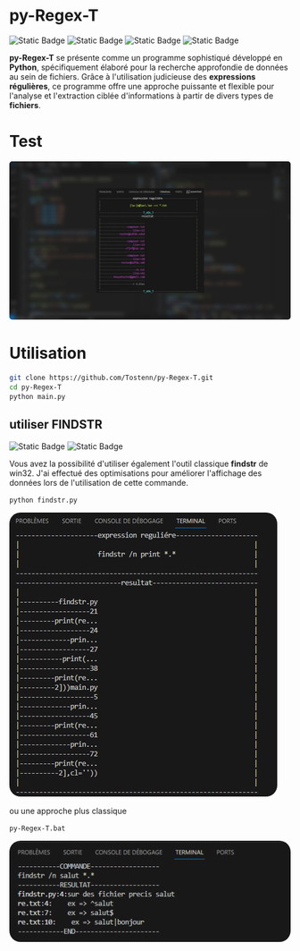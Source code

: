 # py-Regex-T 
![Static Badge](https://img.shields.io/badge/Python-14354C?style=for-the-badge&logo=python&logoColor=white)
![Static Badge](https://img.shields.io/badge/Windows-0078D6?style=for-the-badge&logo=windows&logoColor=white)
![Static Badge](https://img.shields.io/badge/Linux-FCC624?style=for-the-badge&logo=linux&logoColor=black)
![Static Badge](https://img.shields.io/badge/mac%20os-000000?style=for-the-badge&logo=apple&logoColor=white)
<!-- ![Static Badge]() -->

__py-Regex-T__ se présente comme un programme sophistiqué développé en __Python__, spécifiquement élaboré pour la recherche approfondie de données au sein de fichiers. Grâce à l'utilisation judicieuse des __expressions régulières__, ce programme offre une approche puissante et flexible pour l'analyse et l'extraction ciblée d'informations à partir de divers types de __fichiers__.

# Test
<img style="border-radius: 5px;" src="img/ex.jpeg">

# Utilisation 

```bash
git clone https://github.com/Tostenn/py-Regex-T.git
cd py-Regex-T
python main.py
```

## utiliser FINDSTR
![Static Badge](https://img.shields.io/badge/Python-14354C?style=for-the-badge&logo=python&logoColor=white)
![Static Badge](https://img.shields.io/badge/Windows-0078D6?style=for-the-badge&logo=windows&logoColor=white)

Vous avez la possibilité d'utiliser également l'outil classique __findstr__ de win32. J'ai effectué des optimisations pour améliorer l'affichage des données lors de l'utilisation de cette commande.

```bash
python findstr.py
```
<img style="border-radius: 20px;" src="img/Capture d’écran 2024-01-18 104653.png">

ou une approche plus classique 

```bash
py-Regex-T.bat
```
<img style="border-radius: 20px;" src="img/Capture d’écran 2024-01-18 123337.png">